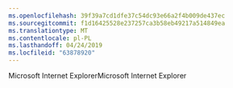 ```yaml
---
ms.openlocfilehash: 39f39a7cd1dfe37c54dc93e66a2f4b009de437ec
ms.sourcegitcommit: f1d16425528e237257ca3b58eb49217a514849ea
ms.translationtype: MT
ms.contentlocale: pl-PL
ms.lasthandoff: 04/24/2019
ms.locfileid: "63878920"
---
```

<span data-ttu-id="9809e-101">Microsoft Internet Explorer</span><span class="sxs-lookup"><span data-stu-id="9809e-101">Microsoft Internet Explorer</span></span>